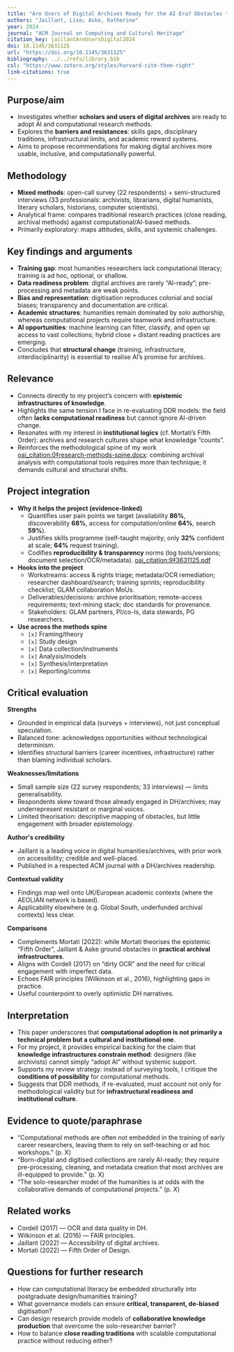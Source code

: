 ```yaml
---
title: "Are Users of Digital Archives Ready for the AI Era? Obstacles to the Application of Computational Research Methods and New Opportunities"
authors: "Jaillant, Lise; Aske, Katherine"
year: 2024
journal: "ACM Journal on Computing and Cultural Heritage"
citation_key: jaillantAreUsersDigital2024
doi: 10.1145/3631125
url: "https://doi.org/10.1145/3631125"
bibliography: ../../refs/library.bib
csl: "https://www.zotero.org/styles/harvard-cite-them-right"
link-citations: true
---
```


## Purpose/aim
- Investigates whether **scholars and users of digital archives** are ready to adopt AI and computational research methods.  
- Explores the **barriers and resistances**: skills gaps, disciplinary traditions, infrastructural limits, and academic reward systems.  
- Aims to propose recommendations for making digital archives more usable, inclusive, and computationally powerful.

## Methodology
- **Mixed methods**: open-call survey (22 respondents) + semi-structured interviews (33 professionals: archivists, librarians, digital humanists, literary scholars, historians, computer scientists).  
- Analytical frame: compares traditional research practices (close reading, archival methods) against computational/AI-based methods.  
- Primarily exploratory: maps attitudes, skills, and systemic challenges.

## Key findings and arguments
- **Training gap**: most humanities researchers lack computational literacy; training is ad hoc, optional, or shallow.  
- **Data readiness problem**: digital archives are rarely “AI-ready”; pre-processing and metadata are weak points.  
- **Bias and representation**: digitisation reproduces colonial and social biases; transparency and documentation are critical.  
- **Academic structures**: humanities remain dominated by solo authorship, whereas computational projects require teamwork and infrastructure.  
- **AI opportunities**: machine learning can filter, classify, and open up access to vast collections; hybrid close + distant reading practices are emerging.  
- Concludes that **structural change** (training, infrastructure, interdisciplinarity) is essential to realise AI’s promise for archives.

## Relevance
- Connects directly to my project’s concern with **epistemic infrastructures of knowledge**.  
- Highlights the same tension I face in re-evaluating DDR models: the field often **lacks computational readiness** but cannot ignore AI-driven change.  
- Resonates with my interest in **institutional logics** (cf. Mortati’s Fifth Order): archives and research cultures shape what knowledge “counts”.  
- Reinforces the methodological spine of my work [oai_citation:0‡research-methods-spine.docx](file-service://file-8NbCxS954PQdexv8vsbn7R): combining archival analysis with computational tools requires more than technique; it demands cultural 
and structural shifts.

## Project integration
- **Why it helps the project (evidence-linked)**  
  - Quantifies user pain points we target (availability **86%**, discoverability **68%**, access for computation/online **64%**, search **59%**).  
  - Justifies skills programme (self-taught majority; only **32%** confident at scale; **64%** request training).  
  - Codifies **reproducibility & transparency** norms (log tools/versions; document selection/OCR/metadata).  [oai_citation:9‡3631125.pdf](file-service://file-ATUDzZT2Y5K4xfd54ofwBZ)  
- **Hooks into the project**  
  - Workstreams: access & rights triage; metadata/OCR remediation; researcher dashboard/search; training sprints; reproducibility checklist; GLAM collaboration MoUs.  
  - Deliverables/decisions: archive prioritisation; remote-access requirements; text-mining stack; doc standards for provenance.  
  - Stakeholders: GLAM partners, PI/co-Is, data stewards, PG researchers.  
- **Use across the methods spine**  
  - `[x]` Framing/theory  
  - `[x]` Study design  
  - `[x]` Data collection/instruments  
  - `[x]` Analysis/models  
  - `[x]` Synthesis/interpretation  
  - `[x]` Reporting/comms

## Critical evaluation
**Strengths**
- Grounded in empirical data (surveys + interviews), not just conceptual speculation.  
- Balanced tone: acknowledges opportunities without technological determinism.  
- Identifies structural barriers (career incentives, infrastructure) rather than blaming individual scholars.  

**Weaknesses/limitations**
- Small sample size (22 survey respondents; 33 interviews) — limits generalisability.  
- Respondents skew toward those already engaged in DH/archives; may underrepresent resistant or marginal voices.  
- Limited theorisation: descriptive mapping of obstacles, but little engagement with broader epistemology.  

**Author's credibility**
- Jaillant is a leading voice in digital humanities/archives, with prior work on accessibility; credible and well-placed.  
- Published in a respected ACM journal with a DH/archives readership.

**Contextual validity**
- Findings map well onto UK/European academic contexts (where the AEOLIAN network is based).  
- Applicability elsewhere (e.g. Global South, underfunded archival contexts) less clear.

**Comparisons**
- Complements Mortati (2022): while Mortati theorises the epistemic “Fifth Order”, Jaillant & Aske ground obstacles in **practical archival infrastructures**.  
- Aligns with Cordell (2017) on “dirty OCR” and the need for critical engagement with imperfect data.  
- Echoes FAIR principles (Wilkinson et al., 2016), highlighting gaps in practice.  
- Useful counterpoint to overly optimistic DH narratives.

## Interpretation
- This paper underscores that **computational adoption is not primarily a technical problem but a cultural and institutional one**.  
- For my project, it provides empirical backing for the claim that **knowledge infrastructures constrain method**: designers (like archivists) cannot simply “adopt AI” without systemic support.  
- Supports my review strategy: instead of surveying tools, I critique the **conditions of possibility** for computational methods.  
- Suggests that DDR methods, if re-evaluated, must account not only for methodological validity but for **infrastructural readiness and institutional culture**.  

## Evidence to quote/paraphrase
- “Computational methods are often not embedded in the training of early career researchers, leaving them to rely on self-teaching or ad hoc workshops.” (p. X)  
- “Born-digital and digitised collections are rarely AI-ready; they require pre-processing, cleaning, and metadata creation that most archives are ill-equipped to provide.” (p. X)  
- “The solo-researcher model of the humanities is at odds with the collaborative demands of computational projects.” (p. X)  

## Related works
- Cordell (2017) — OCR and data quality in DH.  
- Wilkinson et al. (2016) — FAIR principles.  
- Jaillant (2022) — Accessibility of digital archives.  
- Mortati (2022) — Fifth Order of Design.  

## Questions for further research
- How can computational literacy be embedded structurally into postgraduate design/humanities training?  
- What governance models can ensure **critical, transparent, de-biased** digitisation?  
- Can design research provide models of **collaborative knowledge production** that overcome the solo-researcher barrier?  
- How to balance **close reading traditions** with scalable computational practice without reducing either?  